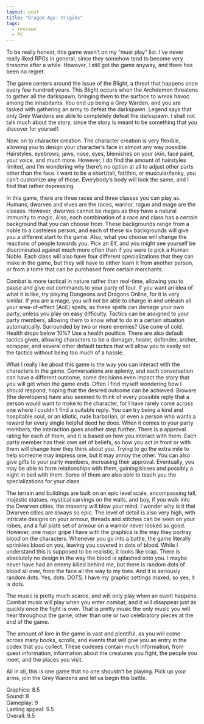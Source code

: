 ```yaml
---
layout: post
title: "Dragon Age: Origins"
tags:
  - reviews
  - PC
---
```


To be really honest, this game wasn’t on my “must play” list. I’ve never really liked RPGs in general, since they somehow tend to become very tiresome after a while. However, I still got the game anyway, and there has been no regret.

The game centers around the issue of the Blight, a threat that happens once every few hundred years. This Blight occurs when the Archdemon threatens to gather all the darkspawn, bringing them to the surface to wreak havoc among the inhabitants. You end up being a Grey Warden, and you are tasked with gathering an army to defeat the darkspawn. Legend says that only Grey Wardens are able to completely defeat the darkspawn. I shall not talk much about the story, since the story is meant to be something that you discover for yourself.

Now, on to character creation. The character creation is very flexible, allowing you to design your character’s face in almost any way possible. Hairstyles, eyebrows, jaws, nose, eyes, blemishes on your skin, face paint, your voice, and much more. However, I do find the amount of hairstyles limited, and I’m wondering why there’s no option at all to adjust other parts other than the face. I want to be a short/tall, fat/thin, or muscular/lanky, you can’t customize any of those. Everybody’s body will look the same, and I find that rather depressing.

In this game, there are three races and three classes you can play as. Humans, dwarves and elves are the races, warrior, rogue and mage are the classes. However, dwarves cannot be mages as they have a natural immunity to magic. Also, each combination of a race and class has a certain background that you can choose from. These backgrounds range from a noble to a casteless person, and each of these six backgrounds will give you a different start to the game. Also, what you choose will change the reactions of people towards you. Pick an Elf, and you might see yourself be discriminated against much more often than if you were to pick a Human Noble. Each class will also have four different specializations that they can make in the game, but they will have to either learn it from another person, or from a tome that can be purchased from certain merchants.

Combat is more tactical in nature rather than real-time, allowing you to pause and give out commands to your party of four. If you want an idea of what it is like, try playing Dungeons and Dragons Online, for it is very similar. If you are a mage, you will not be able to charge in and unleash all your area-of-effect (AoE) spells, as these spells can damage your own party, unless you play on easy difficulty. Tactics can be assigned to your party members, allowing them to know what to do in a certain situation automatically. Surrounded by two or more enemies? Use cone of cold. Health drops below 10%? Use a health poultice. There are also default tactics given, allowing characters to be a damager, healer, defender, archer, scrapper, and several other default tactics that will allow you to easily set the tactics without being too much of a hassle.

What I really like about this game is the way you can interact with the characters in the game. Conversations are aplenty, and each conversation can have a different outcome, some decisions even impact the story that you will get when the game ends. Often I find myself wondering how I should respond, hoping that the desired outcome can be achieved. Bioware (the developers) have also seemed to think of every possible reply that a person would want to make to the character, for I have rarely come across one where I couldn’t find a suitable reply. You can try being a kind and hospitable soul, or an idiotic, rude barbarian, or even a person who wants a reward for every single helpful deed he does. When it comes to your party members, the interaction goes another step further. There is a approval rating for each of them, and it is based on how you interact with them. Each party member has their own set of beliefs, so how you act in front or with them will change how they think about you. Trying to go the extra mile to help someone may impress one, but it may annoy the other. You can also give gifts to your party members, increasing their approval. Eventually, you may be able to form relationships with them, gaining kisses and possibly a night in bed with them. Some of them are also able to teach you the specializations for your class.

The terrain and buildings are built on an epic level scale, encompassing tall, majestic statues, mystical carvings on the walls, and boy, if you walk into the Dwarven cities, the masonry will blow your mind. I wonder why is it that Dwarven cities are always so epic. The level of detail is also very high, with intricate designs on your armour, threads and stitches can be seen on your robes, and a full plate set of armour on a warrior never looked so good. However, one major gripe I have with the graphics is the way they portray blood on the characters. Whenever you go into a battle, the game literally sprinkles blood on you, leaving you covered in dots of blood. While I understand this is supposed to be realistic, it looks like crap. There is absolutely no design in the way the blood is splashed onto you. I maybe never have had an enemy killed behind me, but there is random dots of blood all over, from the face all the way to my toes. And it is seriously random dots. Yes, dots. DOTS. I have my graphic settings maxed, so yes, it is dots.

The music is pretty much scarce, and will only play when an event happens. Combat music will play when you enter combat, and it will disappear just as quickly once the fight is over. That is pretty music the only music you will hear throughout the game, other than one or two celebratory pieces at the end of the game.

The amount of lore in the game is vast and plentiful, as you will come across many books, scrolls, and events that will give you an entry in the codex that you collect. These codexes contain much information, from quest information, information about the creatures you fight, the people you meet, and the places you visit.

All in all, this is one game that no one shouldn’t be playing. Pick up your arms, join the Grey Wardens and let us begin this battle.

Graphics: 8.5\
Sound: 8\
Gameplay: 9\
Lasting appeal: 9.5\
Overall: 9.5
